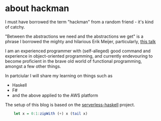 # about hackman

I must have borrowed the term "hackman" from a random friend - it's kind of catchy.

"Between the abstractions we need and the abstractions we get" is a phrase I borrowed the mighty and hilarious Erik Meijer, particularly, [this talk](https://www.youtube.com/watch?v=NKeHrApPWlo)

I am an experienced programmer with (self-alleged) good command and experience in object-oriented programming, and currently endevouring to become proficient in the brave old world of functional programming, amongst a few other things.

In partciular I will share my learning on things such as

* Haskell
* F# 
* and the above applied to the AWS platform

The setup of this blog is based on the [serverless-haskell](https://github.com/seek-oss/serverless-haskell) project.

```haskell
    let x = 0:1:zipWith (+) x (tail x)
```

